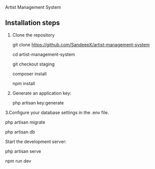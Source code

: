 Artist Management System

## Installation steps

1. Clone the repository

   git clone https://github.com/SandeepX/artist-management-system

   cd artist-management-system

   git checkout staging 

   composer install

   npm install

3. Generate an application key:

    php artisan key:generate

3.Configure your database settings in the .env file.

   php artisan migrate 

   php artisan db


Start the development server:

php artisan serve

npm run dev


   

   


